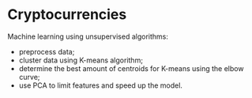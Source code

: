 # Cryptocurrencies
Machine learning using unsupervised algorithms: 
* preprocess data;
* cluster data using K-means algorithm;
* determine the best amount of centroids for K-means using the elbow curve; 
* use PCA to limit features and speed up the model.
